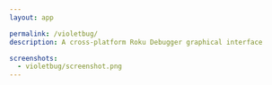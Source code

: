 ```yaml
---
layout: app

permalink: /violetbug/
description: A cross-platform Roku Debugger graphical interface

screenshots:
  - violetbug/screenshot.png
---
```

